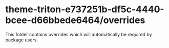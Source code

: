 # theme-triton-e737251b-df5c-4440-bcee-d66bbede6464/overrides

This folder contains overrides which will automatically be required by package users.
